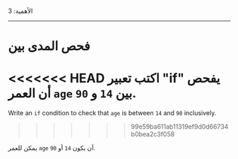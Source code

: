 الأهمية: 3

---

# فحص المدى بين

<<<<<<< HEAD
اكتب تعبير "if" يفحص أن العمر `age` بين `14` و `90`.
=======
Write an `if` condition to check that `age` is between `14` and `90` inclusively.
>>>>>>> 99e59ba611ab11319ef9d0d66734b0bea2c3f058

يمكن للعمر `age` أن يكون `14` أو `90`.
